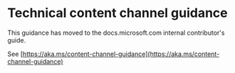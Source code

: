 # Technical content channel guidance

This guidance has moved to the docs.microsoft.com internal contributor's guide.

See [https://aka.ms/content-channel-guidance](https://aka.ms/content-channel-guidance)